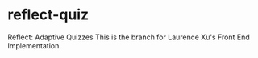 # reflect-quiz
Reflect: Adaptive Quizzes
This is the branch for Laurence Xu's Front End Implementation.

